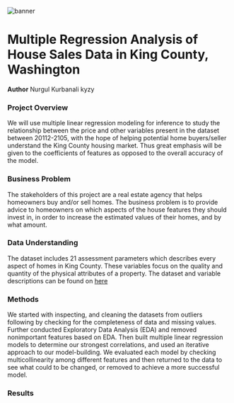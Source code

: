 

![banner](https://github.com/kamalova/Multiple-Linear-Regression-King-County-Housing/blob/main/images/banner.jpg)



# Multiple Regression Analysis of House Sales Data in King County, Washington

**Author** Nurgul Kurbanali kyzy

### Project Overview

We will use multiple linear regression modeling for inference to study the relationship between the price and other variables present in the dataset between 20112-2105, with the hope of helping potential home buyers/seller understand the King County housing market. Thus great emphasis will be given to the coefficients of features as opposed to the overall accuracy of the model.

### Business Problem

The stakeholders of this project are a real estate agency that helps homeowners buy and/or sell homes. The business problem is to provide advice to homeowners on which aspects of the house features they should invest in, in order to increase the estimated values of their homes, and by what amount.

### Data Understanding

The dataset includes 21 assessment parameters which describes every aspect of homes in King County. These variables focus on the quality and quantity of the physical attributes of a property. The dataset and variable descriptions can be found on [here](http://localhost:8888/edit/data/column_names.md)

### Methods

We started with inspecting, and cleaning the datasets from outliers following by checking for the completeness of data and missing values. Further conducted Exploratory Data Analysis (EDA) and  removed nonimportant features based on EDA. Then built multiple linear regression models to determine our strongest correlations, and used an iterative approach to our model-building. We evaluated each model  by checking multicollinearity among different features and then returned to the data to see what could to be changed, or removed to achieve a more successful model. 


### Results




